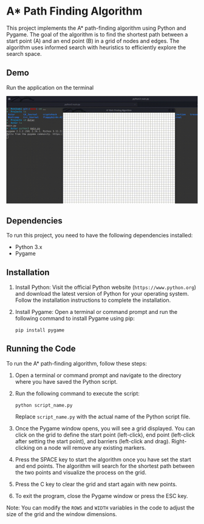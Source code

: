 # A* Path Finding Algorithm

This project implements the A* path-finding algorithm using Python and Pygame. The goal of the algorithm is to find the shortest path between a start point (A) and an end point (B) in a grid of nodes and edges. The algorithm uses informed search with heuristics to efficiently explore the search space.

## Demo 
Run the application on the terminal 

![alt text](https://github.com/trevorsaudi/A-star-path-finding/blob/main/Demo.gif "Demo")

## Dependencies

To run this project, you need to have the following dependencies installed:

- Python 3.x
- Pygame

## Installation

1. Install Python: Visit the official Python website (`https://www.python.org`) and download the latest version of Python for your operating system. Follow the installation instructions to complete the installation.

2. Install Pygame: Open a terminal or command prompt and run the following command to install Pygame using pip:

   ```
   pip install pygame
   ```

## Running the Code

To run the A* path-finding algorithm, follow these steps:

1. Open a terminal or command prompt and navigate to the directory where you have saved the Python script.

2. Run the following command to execute the script:

   ```
   python script_name.py
   ```

   Replace `script_name.py` with the actual name of the Python script file.

3. Once the Pygame window opens, you will see a grid displayed. You can click on the grid to define the start point (left-click), end point (left-click after setting the start point), and barriers (left-click and drag). Right-clicking on a node will remove any existing markers.

4. Press the SPACE key to start the algorithm once you have set the start and end points. The algorithm will search for the shortest path between the two points and visualize the process on the grid.

5. Press the C key to clear the grid and start again with new points.

6. To exit the program, close the Pygame window or press the ESC key.

Note: You can modify the `ROWS` and `WIDTH` variables in the code to adjust the size of the grid and the window dimensions.



